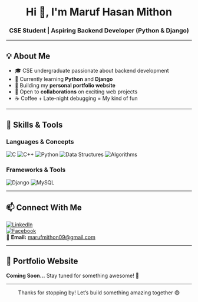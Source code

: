 <h1 align="center">Hi 👋, I'm Maruf Hasan Mithon</h1>
<h3 align="center">CSE Student | Aspiring Backend Developer (Python & Django)</h3>

---

## 💡 About Me

- 🎓 CSE undergraduate passionate about backend development
- 🌱 Currently learning **Python** and **Django**
- 🚧 Building my **personal portfolio website**
- 🤝 Open to **collaborations** on exciting web projects
- ☕ Coffee + Late-night debugging = My kind of fun

---

## 🧠 Skills & Tools

### Languages & Concepts
![C](https://img.shields.io/badge/C-00599C?style=flat&logo=c&logoColor=white)
![C++](https://img.shields.io/badge/C++-00599C?style=flat&logo=c%2B%2B&logoColor=white)
![Python](https://img.shields.io/badge/Python-3776AB?style=flat&logo=python&logoColor=white)
![Data Structures](https://img.shields.io/badge/Data%20Structures-000000?style=flat)
![Algorithms](https://img.shields.io/badge/Algorithms-000000?style=flat)

### Frameworks & Tools
![Django](https://img.shields.io/badge/Django-092E20?style=flat&logo=django&logoColor=white)
![MySQL](https://img.shields.io/badge/MySQL-4479A1?style=flat&logo=mysql&logoColor=white)

---

## 📫 Connect With Me

[![LinkedIn](https://img.shields.io/badge/LinkedIn-0A66C2?style=flat&logo=linkedin&logoColor=white)](https://www.linkedin.com/in/maruf-hasan-mithon)  
[![Facebook](https://img.shields.io/badge/Facebook-1877F2?style=flat&logo=facebook&logoColor=white)](https://www.facebook.com/profile.php?id=61561357648292)  
📧 **Email:** [marufmithon09@gmail.com](mailto:marufmithon09@gmail.com)

---

## 🚀 Portfolio Website

**Coming Soon...** Stay tuned for something awesome! 🎉

---

<p align="center">Thanks for stopping by! Let’s build something amazing together 😄</p>
